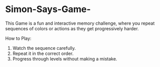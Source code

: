 # Simon-Says-Game-
This Game is a fun and interactive memory challenge, 
where you repeat sequences of colors or actions as they get progressively harder.

How to Play:
1) Watch the sequence carefully.
2) Repeat it in the correct order.
3) Progress through levels without making a mistake.
